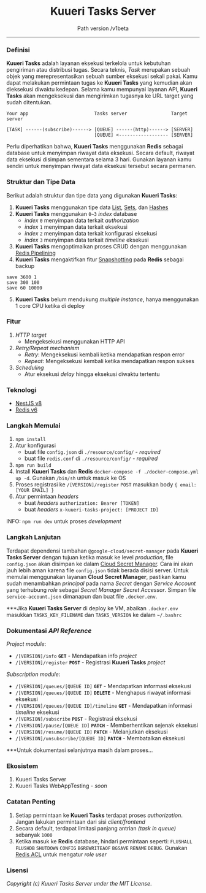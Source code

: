 <div style="text-align: center;">
  <h1 style="border: 0;">Kuueri Tasks Server</h1>
  <span>Path version /v1beta</span>
</div>

<hr>

### Definisi
**Kuueri Tasks** adalah layanan eksekusi terkelola untuk kebutuhan pengiriman atau distribusi tugas. Secara teknis, *Task* merupakan sebuah objek yang merepresentasikan sebuah sumber eksekusi sekali pakai. Kamu dapat melakukan permintaan tugas ke **Kuueri Tasks** yang kemudian akan dieksekusi diwaktu kedepan. Selama kamu mempunyai layanan API, **Kuueri Tasks** akan mengeksekusi dan mengirimkan tugasnya ke URL target yang sudah ditentukan.

```
Your app                        Tasks server                Target server

[TASK] ------(subscribe)------> [QUEUE] ------(http)------> [SERVER]
                                [QUEUE] <------------------ [SERVER]
```

Perlu diperhatikan bahwa, **Kuueri Tasks** menggunakan **Redis** sebagai database untuk menyimpan riwayat data eksekusi. Secara default, riwayat data eksekusi disimpan sementara selama 3 hari. Gunakan layanan kamu sendiri untuk menyimpan riwayat data eksekusi tersebut secara permanen.


### Struktur dan Tipe Data
Berikut adalah struktur dan tipe data yang digunakan **Kuueri Tasks**:
1. **Kuueri Tasks** menggunakan tipe data [List](https://redis.io/docs/manual/data-types/#lists), [Sets](https://redis.io/docs/manual/data-types/#sets), dan [Hashes](https://redis.io/docs/manual/data-types/#hashes)
2. **Kuueri Tasks** menggunakan `0~3` *index* database
    - *index* `0` menyimpan data terkait *authorization*
    - *index* `1` menyimpan data terkait eksekusi
    - *index* `2` menyimpan data terkait konfigurasi eksekusi
    - *index* `3` menyimpan data terkait *timeline* eksekusi
3. **Kuueri Tasks** mengoptimalkan proses CRUD dengan menggunakan [Redis Pipelining](https://redis.io/docs/manual/pipelining/)
4. **Kuueri Tasks** mengaktifkan fitur [Snapshotting](https://github.com/redis/redis/blob/6.2.7/redis.conf#L362) pada **Redis** sebagai backup
```
save 3600 1
save 300 100
save 60 10000
```
5. **Kuueri Tasks** belum mendukung *multiple instance*, hanya menggunakan 1 core CPU ketika di deploy


### Fitur
1. *HTTP target*
    - Mengeksekusi menggunakan HTTP API
2. *Retry/Repeat mechanism*
    - *Retry*: Mengeksekusi kembali ketika mendapatkan respon error
    - *Repeat*: Mengeksekusi kembali ketika mendapatkan respon sukses
3. *Scheduling*
    - Atur eksekusi *delay* hingga eksekusi diwaktu tertentu


### Teknologi
- [NestJS v8](https://github.com/nestjs/nest/tree/v8.4.7)
- [Redis v6](https://github.com/redis/redis/tree/6.2.7)


### Langkah Memulai
1. `npm install`
2. Atur konfigurasi
    - buat file `config.json` di `./resource/config/` - *required*
    - buat file `redis.conf` di `./resource/config/` - *required*
3. `npm run build`
4. Install **Kuueri Tasks** dan **Redis** `docker-compose -f ./docker-compose.yml up -d`. Gunakan `/bin/sh` untuk masuk ke OS
5. Proses registrasi ke `/[VERSION]/register` `POST` masukkan body `{ email: [YOUR EMAIL] }`
6. Atur permintaan *headers*
    - buat *headers* `authorization: Bearer [TOKEN]`
    - buat *headers* `x-kuueri-tasks-project: [PROJECT ID]`

INFO: `npm run dev` untuk proses *development*

### Langkah Lanjutan
Terdapat dependensi tambahan `@google-cloud/secret-manager` pada **Kuueri Tasks Server** dengan tujuan ketika masuk ke level *production*, file `config.json` akan disimpan ke dalam [Cloud Secret Manager](https://cloud.google.com/secret-manager). Cara ini akan jauh lebih aman karena file `config.json` tidak berada disisi server. Untuk memulai menggunakan layanan **Cloud Secret Manager**, pastikan kamu sudah menambahkan *principal* pada nama *Secret* dengan *Service Account* yang terhubung *role* sebagai *Secret Manager Secret Accessor*. Simpan file `service-account.json` dimanapun dan buat file `.docker.env`.

***Jika **Kuueri Tasks Server** di deploy ke VM, abaikan `.docker.env` masukkan `TASKS_KEY_FILENAME` dan `TASKS_VERSION` ke dalam `~/.bashrc`


### Dokumentasi *API Reference*
*Project module*:
- `/[VERSION]/info` **`GET`** - Mendapatkan info *project*
- `/[VERSION]/register` **`POST`** - Registrasi **Kuueri Tasks** *project*

*Subscription module*:
- `/[VERSION]/queues/[QUEUE ID]` **`GET`** - Mendapatkan informasi eksekusi
- `/[VERSION]/queues/[QUEUE ID]` **`DELETE`** - Menghapus riwayat informasi eksekusi
- `/[VERSION]/queues/[QUEUE ID]/timeline` **`GET`** - Mendapatkan informasi *timeline* eksekusi
- `/[VERSION]/subscribe` **`POST`** - Registrasi eksekusi
- `/[VERSION]/pause/[QUEUE ID]` **`PATCH`** - Memberhentikan sejenak eksekusi
- `/[VERSION]/resume/[QUEUE ID]` **`PATCH`** - Melanjutkan eksekusi
- `/[VERSION]/unsubscribe/[QUEUE ID]` **`PATCH`** - Membatalkan eksekusi

***Untuk dokumentasi selanjutnya masih dalam proses...


### Ekosistem
1. Kuueri Tasks Server
2. Kuueri Tasks WebAppTesting - *soon*


### Catatan Penting
1. Setiap permintaan ke **Kuueri Tasks** terdapat proses *authorization*. Jangan lakukan permintaan dari sisi *client/frontend*
2. Secara default, terdapat limitasi panjang antrian *(task in queue)* sebanyak `1000`
3. Ketika masuk ke **Redis** database, hindari permintaan seperti: `FLUSHALL` `FLUSHDB` `SHUTDOWN` `CONFIG` `BGREWRITEAOF` `BGSAVE` `RENAME` `DEBUG`. Gunakan [Redis ACL](https://redis.io/docs/manual/security/acl/) untuk mengatur *role user*


### Lisensi
*Copyright (c) Kuueri Tasks Server under the MIT License*.
